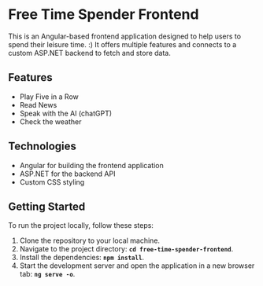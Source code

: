 # Free Time Spender Frontend

This is an Angular-based frontend application designed to help users to spend their leisure time. :) 
It offers multiple features and connects to a custom ASP.NET backend to fetch and store data.

## Features

- Play Five in a Row
- Read News
- Speak with the AI (chatGPT)
- Check the weather

## Technologies

- Angular for building the frontend application
- ASP.NET for the backend API
- Custom CSS styling

## Getting Started

To run the project locally, follow these steps:

1. Clone the repository to your local machine.
2. Navigate to the project directory: **`cd free-time-spender-frontend`**.
3. Install the dependencies: **`npm install`**.
4. Start the development server and open the application in a new browser tab: **`ng serve -o`**.
